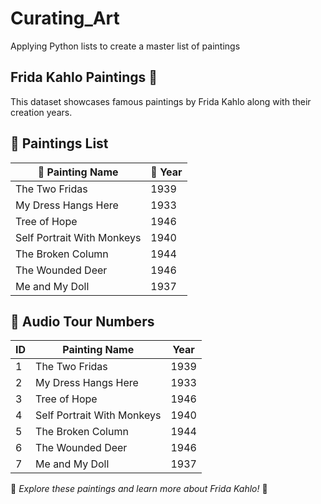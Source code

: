 # Curating_Art
Applying Python lists to create a master list of paintings
## Frida Kahlo Paintings 🎨

This dataset showcases famous paintings by Frida Kahlo along with their creation years.

## 📜 Paintings List

| 🎨 Painting Name          | 📅 Year |
|--------------------------|--------|
| The Two Fridas          | 1939   |
| My Dress Hangs Here     | 1933   |
| Tree of Hope            | 1946   |
| Self Portrait With Monkeys | 1940   |
| The Broken Column       | 1944   |
| The Wounded Deer        | 1946   |
| Me and My Doll          | 1937   |

## 🔢 Audio Tour Numbers
| ID | Painting Name             | Year  |
|----|--------------------------|------|
| 1  | The Two Fridas          | 1939 |
| 2  | My Dress Hangs Here     | 1933 |
| 3  | Tree of Hope            | 1946 |
| 4  | Self Portrait With Monkeys | 1940 |
| 5  | The Broken Column       | 1944 |
| 6  | The Wounded Deer        | 1946 |
| 7  | Me and My Doll          | 1937 |

🎨 *Explore these paintings and learn more about Frida Kahlo!* 🌟
